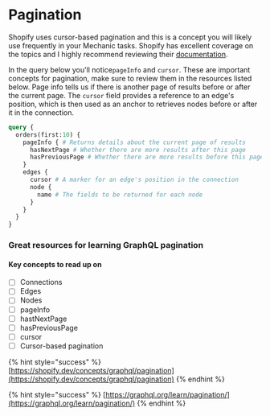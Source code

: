# Pagination

Shopify uses cursor-based pagination and this is a concept you will likely use frequently in your Mechanic tasks. Shopify has excellent coverage on the topics and I highly recommend reviewing their [documentation](https://shopify.dev/concepts/graphql/pagination).

In the query below you'll notice`pageInfo` and `cursor`. These are important concepts for pagination, make sure to review them in the resources listed below. Page info tells us if there is another page of results before or after the current page.  The `cursor` field provides a reference to an edge's position, which is then used as an anchor to retrieves nodes before or after it in the connection. 

```graphql
query {
  orders(first:10) {
    pageInfo { # Returns details about the current page of results
      hasNextPage # Whether there are more results after this page
      hasPreviousPage # Whether there are more results before this page
    }
    edges {
      cursor # A marker for an edge's position in the connection
      node {
        name # The fields to be returned for each node
      }
    }
  }
}
```

### Great resources for learning GraphQL pagination

#### Key concepts to read up on

* [ ] Connections
* [ ] Edges
* [ ] Nodes
* [ ] pageInfo
* [ ] hastNextPage
* [ ] hasPreviousPage
* [ ] cursor
* [ ] Cursor-based pagination

{% hint style="success" %}
[https://shopify.dev/concepts/graphql/pagination](https://shopify.dev/concepts/graphql/pagination)
{% endhint %}

{% hint style="success" %}
[https://graphql.org/learn/pagination/](https://graphql.org/learn/pagination/)
{% endhint %}

